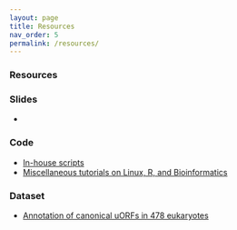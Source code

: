 ```yaml
---
layout: page
title: Resources
nav_order: 5
permalink: /resources/
---
```


### Resources

### Slides

- 



### Code

- [In-house scripts](https://github.com/gxelab/scripts)
- [Miscellaneous tutorials on Linux, R, and Bioinformatics](https://gitee.com/mt1022/bioinfo_tutorials)



### Dataset

- [Annotation of canonical uORFs in 478 eukaryotes](https://doi.org/10.6084/m9.figshare.9980441.v4)


